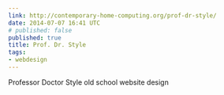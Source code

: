```yaml
---
link: http://contemporary-home-computing.org/prof-dr-style/
date: 2014-07-07 16:41 UTC
# published: false
published: true
title: Prof. Dr. Style
tags:
- webdesign
---
```


Professor Doctor Style old school website design

